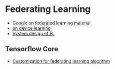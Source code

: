 # Federating Learning
* [Google on federated learning material](https://federated.withgoogle.com/)
* [on device learning](https://medium.com/tensorflow/introducing-tensorflow-federated-a4147aa20041)
* [System design of FL](https://arxiv.org/abs/1902.01046)

## Tensorflow Core
* [Customization for federating learning algorithm](https://www.tensorflow.org/federated/tutorials/custom_federated_algorithms_1)
